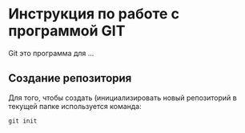# Инструкция по работе с программой GIT

Git это программа для ...

## Создание репозитория

Для того, чтобы создать (инициализировать новый репозиторий в текущей папке используется команда:

    git init

